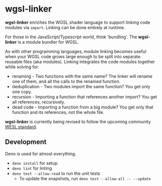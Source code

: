 # wgsl-linker

**wgsl-linker** enriches the WGSL shader language to support
linking code modules via `import`.
Linking can be done entirely at runtime.

For those in the JavaScript/Typescript world, think 'bundling'.
The **wgsl-linker** is a module bundler for WGSL.

As with other programming languages,
module linking becomes useful when your WGSL code grows
large enough to be split into separate reusable files (aka modules).
Linking integrates the code modules together while solving for:

* renaming - Two functions with the same name?
The linker will rename one of them, and all the calls to the renamed function.
* deduplication - Two modules import the same function? You get only one copy.
* recursion - Importing a function that references another import? You get all references, recursively.
* dead code - Importing a function from a big module?
You get only that function and its references, not the whole file.

**wgsl-linker** is currently being revised to follow the upcoming community [WESL standard](https://github.com/wgsl-tooling-wg/wesl-spec).

## Development

Deno is used for almost everything.
- `deno install` for setup
- `deno lint` for linting
- `deno test --allow-read` to run the unit tests
  - To update the snapshots, run `deno test --allow-all -- --update`